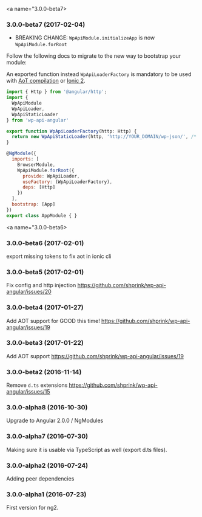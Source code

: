 <a name="3.0.0-beta7></a>
### 3.0.0-beta7 (2017-02-04)

* BREAKING CHANGE: `WpApiModule.initializeApp` is now `WpApiModule.forRoot`

Follow the following docs to migrate to the new way to bootstrap your module:

An exported function instead `WpApiLoaderFactory` is mandatory to be used with [AoT compilation](https://angular.io/docs/ts/latest/cookbook/aot-compiler.html) or [Ionic 2](http://ionic.io/).


```js
import { Http } from '@angular/http';
import { 
  WpApiModule
  WpApiLoader,
  WpApiStaticLoader
} from 'wp-api-angular'

export function WpApiLoaderFactory(http: Http) {
  return new WpApiStaticLoader(http, 'http://YOUR_DOMAIN/wp-json/', /* namespace is optional, default: '/wp/v2' */);
}

@NgModule({
  imports: [
    BrowserModule,
    WpApiModule.forRoot({
      provide: WpApiLoader,
      useFactory: (WpApiLoaderFactory),
      deps: [Http]
    })
  ],
  bootstrap: [App]
})
export class AppModule { }
```

<a name="3.0.0-beta6></a>
### 3.0.0-beta6 (2017-02-01)

export missing tokens to fix aot in ionic cli

<a name="3.0.0-beta5"></a>
### 3.0.0-beta5 (2017-02-01)

Fix config and http injection <https://github.com/shprink/wp-api-angular/issues/20>

<a name="3.0.0-beta4"></a>
### 3.0.0-beta4 (2017-01-27)

Add AOT support for GOOD this time! <https://github.com/shprink/wp-api-angular/issues/19>

<a name="3.0.0-beta3"></a>
### 3.0.0-beta3 (2017-01-22)

Add AOT support <https://github.com/shprink/wp-api-angular/issues/19>

<a name="3.0.0-beta2"></a>
### 3.0.0-beta2 (2016-11-14)

Remove `d.ts` extensions <https://github.com/shprink/wp-api-angular/issues/15>

<a name="3.0.0-alpha8"></a>
### 3.0.0-alpha8 (2016-10-30)

Upgrade to Angular 2.0.0 / NgModules

<a name="3.0.0-alpha7"></a>
### 3.0.0-alpha7 (2016-07-30)

Making sure it is usable via TypeScript as well (export d.ts files).


<a name="3.0.0-alpha2"></a>
### 3.0.0-alpha2 (2016-07-24)

Adding peer dependencies 

<a name="3.0.0-alpha1"></a>
### 3.0.0-alpha1 (2016-07-23)

First version for ng2. 
